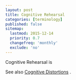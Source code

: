 ```yaml
---
layout: post
title: Cognitive Rehearsal
categories: [terminology]
published: false
sitemap:
  lastmod: 2015-12-14
  priority: 0.7
  changefreq: 'monthly'
  exclude: 'no'
---
```


<span class="highlight">Cognitive Rehearsal</span> is 

See also <a href="/cognitive-distortions/" title="Cognitive Distortions">Cognitive Distortions</a> .
